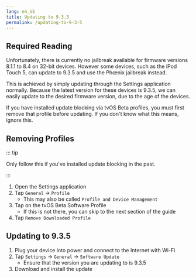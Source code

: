 ```yaml
---
lang: en_US
title: Updating to 9.3.5
permalink: /updating-to-9-3-5
---
```


## Required Reading

Unfortunately, there is currently no jailbreak available for firmware versions 8.1.1 to 8.4 on 32-bit devices. However some devices, such as the iPod Touch 5, can update to 9.3.5 and use the Phœnix jailbreak instead.

This is achieved by simply updating through the Settings application normally. Because the latest version for these devices is 9.3.5, we can easily update to the desired firmware version, due to the age of the devices.

If you have installed update blocking via tvOS Beta profiles, you must first remove that profile before updating. If you don't know what this means, ignore this.

## Removing Profiles

::: tip

Only follow this if you've installed update blocking in the past.

:::

1. Open the Settings application
1. Tap `General` -> `Profile`
    - This may also be called `Profile and Device Management`
1. Tap on the tvOS Beta Software Profile
    - If this is not there, you can skip to the next section of the guide
1. Tap `Remove Downloaded Profile`

## Updating to 9.3.5

1. Plug your device into power and connect to the Internet with Wi-Fi
1. Tap `Settings` -> `General` -> `Software Update`
    - Ensure that the version you are updating to is 9.3.5
1. Download and install the update